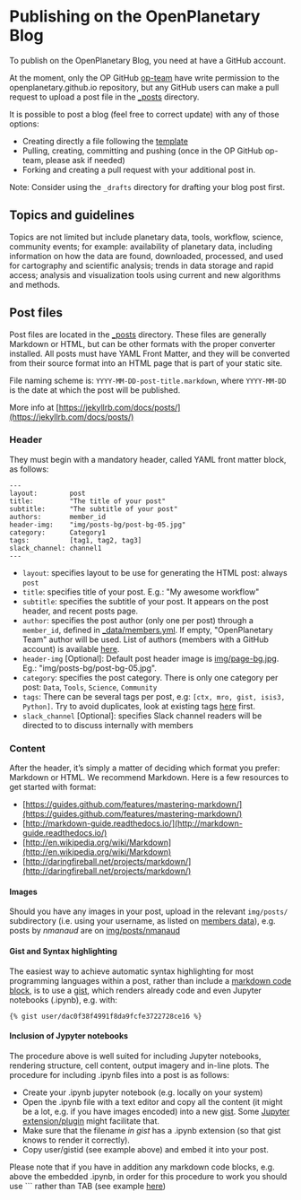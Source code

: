 # Publishing on the OpenPlanetary Blog

To publish on the OpenPlanetary Blog, you need at have a GitHub account.

At the moment, only the OP GitHub [op-team](https://github.com/orgs/openplanetary/teams/op-team) have write permission to the openplanetary.github.io repository, but any GitHub users can make a pull request to upload a post file in the [_posts](https://github.com/openplanetary/openplanetary.github.io/tree/master/_posts) directory.

It is possible to post a blog (feel free to correct update) with any of those options:

* Creating directly a file following the [template](https://github.com/openplanetary/openplanetary.github.io/blob/master/_drafts/yyyy-mm-dd-post-template.markdown)
* Pulling, creating, committing and pushing (once in the OP GitHub op-team, please ask if needed)
* Forking and creating a pull request with your additional post in.

Note: Consider using the `_drafts` directory for drafting your blog post first.

## Topics and guidelines

Topics are not limited but include planetary data, tools, workflow, science, community events; for example: availability of planetary data, including information on how the data are found, downloaded, processed, and used for cartography and scientific analysis; trends in data storage and rapid access; analysis and visualization tools using current and new algorithms and methods.

## Post files

Post files are located in the [_posts](https://github.com/openplanetary/openplanetary.github.io/tree/master/_posts) directory. These files are generally Markdown or HTML, but can be other formats with the proper converter installed. All posts must have YAML Front Matter, and they will be converted from their source format into an HTML page that is part of your static site.

File naming scheme is: `YYYY-MM-DD-post-title.markdown`, where `YYYY-MM-DD` is the date at which the post will be published.

More info at [https://jekyllrb.com/docs/posts/](https://jekyllrb.com/docs/posts/)

### Header

They must begin with a mandatory header, called YAML front matter block, as follows:

```
---
layout:        post
title:         "The title of your post"
subtitle:      "The subtitle of your post"
authors:       member_id
header-img:    "img/posts-bg/post-bg-05.jpg"
category:      Category1
tags:          [tag1, tag2, tag3]
slack_channel: channel1
---
```

* `layout`: specifies layout to be use for generating the HTML post: always `post`
* `title`: specifies title of your post. E.g.: "My awesome workflow"
* `subtitle`: specifies the subtitle of your post. It appears on the post header, and recent posts page.
* `author`: specifies the post author (only one per post) through a `member_id`, defined in [_data/members.yml](https://github.com/openplanetary/openplanetary.github.io/blob/master/_data/members.yml). If empty, "OpenPlanetary Team" author will be used. List of authors (members with a GitHub account) is available [here](http://openplanetary.co/blog/authors).
* `header-img` [Optional]: Default post header image is [img/page-bg.jpg](http://openplanetary.co/img/posts-bg/page-bg.jpg). Eg.: "img/posts-bg/post-bg-05.jpg".
* `category`: specifies the post category. There is only one category per post: `Data`, `Tools`, `Science`, `Community`
* `tags`: There can be several tags per post, e.g: `[ctx, mro, gist, isis3, Python]`. Try to avoid duplicates, look at existing tags [here](http://openplanetary.co/blog/tags/) first.
* `slack_channel` [Optional]: specifies Slack channel readers will be directed to to discuss internally with members


### Content

After the header, it’s simply a matter of deciding which format you prefer: Markdown or HTML.
We recommend Markdown. Here is a few resources to get started with format:

* [https://guides.github.com/features/mastering-markdown/](https://guides.github.com/features/mastering-markdown/)
* [http://markdown-guide.readthedocs.io/](http://markdown-guide.readthedocs.io/)
* [http://en.wikipedia.org/wiki/Markdown](http://en.wikipedia.org/wiki/Markdown)
* [http://daringfireball.net/projects/markdown/](http://daringfireball.net/projects/markdown/)

#### Images

Should you have any images in your post, upload in the relevant `img/posts/` subdirectory (i.e. using your username, as listed on [members data](https://github.com/openplanetary/openplanetary.github.io/blob/master/_data/members.yml)), e.g. posts by _nmanaud_ are on [img/posts/nmanaud](https://github.com/openplanetary/openplanetary.github.io/tree/master/img/posts/nmanaud)

#### Gist and Syntax highlighting

The easiest way to achieve automatic syntax highlighting for most programming languages within a post, rather than include a [markdown code block](https://guides.github.com/features/mastering-markdown/), is to use a [gist](https://gist.github.com/), which renders already code and even Jupyter notebooks (.ipynb), e.g. with:

```
{% gist user/dac0f38f4991f8da9fcfe3722728ce16 %}
```

#### Inclusion of Jypyter notebooks

The procedure above is well suited for including Jupyter notebooks, rendering structure, cell content, output imagery and in-line plots. The procedure for including .ipynb files into a post is as follows:

* Create your .ipynb jupyter notebook (e.g. locally on your system)
* Open the .ipynb file with a text editor and copy all the content (it might be a lot, e.g. if you have images encoded) into a new [gist](https://gist.github.com/). Some [Jupyter extension/plugin](https://github.com/ipython-contrib/jupyter_contrib_nbextensions/tree/b29c698394239a6931fa4911440550df214812cb/src/jupyter_contrib_nbextensions/nbextensions/gist_it) might facilitate that.
* Make sure that the filename _in gist_ has a .ipynb extension (so that gist knows to render it correctly).
* Copy user/gistid (see example above) and embed it into your post.

Please note that if you have in addition any markdown code blocks, e.g. above the embedded .ipynb, in order for this procedure to work you should use ``` rather than TAB (see example [here](https://github.com/openplanetary/openplanetary.github.io/blob/master/_posts/2016-09-12-w10n.md))
